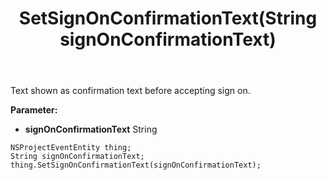 ﻿---
uid: crmscript_ref_NSProjectEventEntity_SetSignOnConfirmationText
title: SetSignOnConfirmationText(String signOnConfirmationText)
intellisense: NSProjectEventEntity.SetSignOnConfirmationText
keywords: NSProjectEventEntity, GetSignOnConfirmationText
so.topic: reference
---

Text shown as confirmation text before accepting sign on.

**Parameter:** 
 - **signOnConfirmationText** String

```crmscript
NSProjectEventEntity thing;
String signOnConfirmationText;
thing.SetSignOnConfirmationText(signOnConfirmationText);
```

